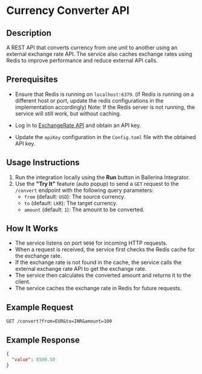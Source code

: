 # Currency Converter API

## Description

A REST API that converts currency from one unit to another using an external exchange rate API. The service also caches
exchange rates using Redis to improve performance and reduce external API calls.

## Prerequisites

- Ensure that Redis is running on `localhost:6379`. (if Redis is running on a different host or port, update the redis
  configurations in the implementation accordingly)
  Note: If the Redis server is not running, the service will still work, but without caching.

- Log in to [ExchangeRate API](https://www.exchangerate-api.com/) and obtain an API key.
- Update the `apiKey` configuration in the `Config.toml` file with the obtained API key.

## Usage Instructions

1. Run the integration locally using the **Run** button in Ballerina Integrator.
2. Use the **"Try It"** feature (auto popup) to send a `GET` request to the `/convert` endpoint with the following query
   parameters:
    - `from` (default: `USD`): The source currency.
    - `to` (default: `LKR`): The target currency.
    - `amount` (default: `1`): The amount to be converted.

## How It Works

- The service listens on port `9090` for incoming HTTP requests.
- When a request is received, the service first checks the Redis cache for the exchange rate.
- If the exchange rate is not found in the cache, the service calls the external exchange rate API to get the exchange
  rate.
- The service then calculates the converted amount and returns it to the client.
- The service caches the exchange rate in Redis for future requests.

## Example Request

```
GET /convert?from=EUR&to=INR&amount=100
```

## Example Response

```json
{
  "value": 8500.50
}
```
